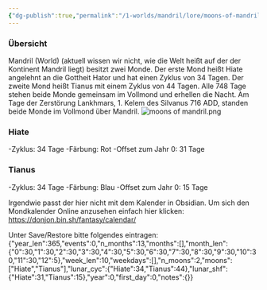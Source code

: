 ```yaml
---
{"dg-publish":true,"permalink":"/1-worlds/mandril/lore/moons-of-mandril-world/"}
---
```



### Übersicht
Mandril (World) (aktuell wissen wir nicht, wie die Welt heißt auf der der Kontinent Mandril liegt) besitzt zwei Monde. Der erste Mond heißt Hiate angelehnt an die Gottheit Hator und hat einen Zyklus von 34 Tagen. Der zweite Mond heißt Tianus mit einem Zyklus von 44 Tagen. Alle 748 Tage stehen beide Monde gemeinsam im Vollmond und erhellen die Nacht. Am Tage der Zerstörung Lankhmars, 1. Kelem des Silvanus 716 ADD, standen beide Monde im Vollmond über Mandril.
![moons of mandril.png](/img/user/z_Attachments/moons%20of%20mandril.png)

### Hiate
-Zyklus: 34 Tage
-Färbung: Rot
-Offset zum Jahr 0: 31 Tage

### Tianus
-Zyklus: 34 Tage
-Färbung: Blau
-Offset zum Jahr 0: 15 Tage


Irgendwie passt der hier nicht mit dem Kalender in Obsidian.
Um sich den Mondkalender Online anzusehen einfach hier klicken: https://donjon.bin.sh/fantasy/calendar/

Unter Save/Restore bitte folgendes eintragen: 
{"year_len":365,"events":0,"n_months":13,"months":[],"month_len":{"0":30,"1":30,"2":30,"3":30,"4":30,"5":30,"6":30,"7":30,"8":30,"9":30,"10":30,"11":30,"12":5},"week_len":10,"weekdays":[],"n_moons":2,"moons":["Hiate","Tianus"],"lunar_cyc":{"Hiate":34,"Tianus":44},"lunar_shf":{"Hiate":31,"Tianus":15},"year":0,"first_day":0,"notes":{}}
